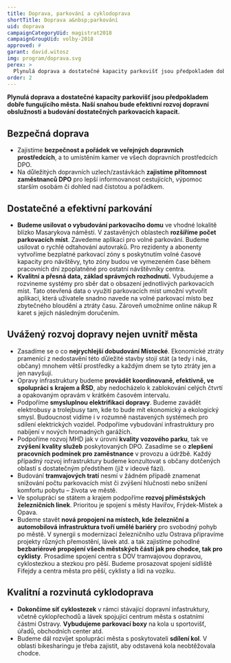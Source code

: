 ```yaml
---
title: Doprava, parkování a cyklodoprava
shortTitle: Doprava a&nbsp;parkování
uid: doprava
campaignCategoryUid: magistrat2018
campaignGroupUid: volby-2018
approved: #
garant: david.witosz
img: program/doprava.svg
perex: >
  Plynulá doprava a dostatečné kapacity parkovišť jsou předpokladem dobře fungujícího města. Naší snahou bude efektivní rozvoj dopravní obslužnosti a budování dostatečných parkovacích kapacit.
order: 2
---
```


**Plynulá doprava a dostatečné kapacity parkovišť jsou předpokladem dobře fungujícího města. Naší snahou bude efektivní rozvoj dopravní obslužnosti a budování dostatečných parkovacích kapacit.**

## Bezpečná doprava 

<ul>
  <li>Zajistíme <b>bezpečnost a pořádek ve veřejných dopravních prostředcích</b>, a to umístěním kamer ve všech dopravních prostředcích DPO.</li>
  <li>Na důležitých dopravních uzlech/zastávkách <b>zajistíme přítomnost zaměstnanců DPO</b> pro lepší informovanost cestujících, výpomoc starším osobám či dohled nad čistotou a pořádkem.</li>
</ul>

## Dostatečné a efektivní parkování

<ul>
  <li><b>Budeme usilovat o vybudování parkovacího domu</b> ve vhodné lokalitě blízko Masarykova náměstí. V zastavěných oblastech <b>rozšíříme počet parkovacích míst</b>. Zavedeme aplikaci pro volné parkování. Budeme usilovat o rychlé odtahování autovraků. Pro rezidenty a abonenty vytvoříme bezplatné parkovací zóny s poskytnutím volné časové kapacity pro návštěvy, tyto zóny budou ve vymezeném čase během pracovních dní zpoplatněné pro ostatní návštěvníky centra.</li>
  <li><b>Kvalitní a přesná data, základ správných rozhodnutí.</b> Vybudujeme a rozvineme systémy pro sběr dat o obsazení jednotlivých parkovacích míst. Tato otevřená data o využití parkovacích míst umožní vytvořit aplikaci, která uživatele snadno navede na volné parkovací místo bez zbytečného bloudění a ztráty času. Zároveň umožníme online nákup R karet s jejich následným doručením.</li>
</ul>

## Uvážený rozvoj dopravy nejen uvnitř města

<ul>
  <li>Zasadíme se o co <b>nejrychlejší dobudování Místecké</b>. Ekonomické ztráty pramenící z nedostavění této důležité stavby stojí stát (a tedy i nás, občany) mnohem větší prostředky a každým dnem se tyto ztráty jen a jen navyšují.</li>
  <li>Opravy infrastruktury budeme <b>provádět koordinovaně, efektivně, ve spolupráci s krajem a ŘSD</b>, aby nedocházelo k zablokování celých čtvrtí a opakovaným opravám v krátkém časovém intervalu.</li>
  <li>Podpoříme <b>smysluplnou elektrifikaci dopravy</b>. Budeme zavádět elektrobusy a trolejbusy tam, kde to bude mít ekonomický a ekologický smysl. Budoucnost vidíme i v rozumně nastavených systémech pro sdílení elektrických vozidel. Podpoříme vybudování infrastruktury pro nabíjení v nových hromadných garážích.</li>
  <li>Podpoříme rozvoj MHD jak v úrovni <b>kvality vozového parku</b>, tak ve <b>zvýšení kvality služeb</b> poskytovaných DPO. Zasadíme se o <b>zlepšení pracovních podmínek pro zaměstnance</b> v provozu a údržbě. Každý případný rozvoj infrastruktury budeme konzultovat s občany dotčených oblastí s dostatečným předstihem (již v ideové fázi).</li>
  <li>Budování <b>tramvajových tratí</b> nesmí v žádném případě znamenat snižování počtu parkovacích míst či zvýšení hlučnosti nebo snížení komfortu pobytu – života ve městě.</li>
  <li>Ve spolupráci se státem a krajem podpoříme <b>rozvoj příměstských železničních linek</b>. Prioritou je spojení s městy Havířov, Frýdek-Místek a Opava.</li>
  <li>Budeme stavět <b>nová propojení na místech, kde železniční a automobilová infrastruktura tvoří umělé bariéry</b> pro svobodný pohyb po městě. V synergii s modernizací železničního uzlu Ostrava připravíme projekty různých přemostění, lávek atd. a tak zajistíme pohodlné <b>bezbariérové propojení všech městských částí jak pro chodce, tak pro cyklisty</b>. Prosadíme spojení centra s DOV tramvajovou dopravou, cyklostezkou a stezkou pro pěší. Budeme prosazovat spojení sídliště Fifejdy a centra města pro pěší, cyklisty a lidi na vozíku.</li>
</ul>

## Kvalitní a rozvinutá cyklodoprava

<ul>
  <li><b>Dokončíme síť cyklostezek</b> v rámci stávající dopravní infastruktury, včetně cyklopřechodů a lávek spojující centrum města s ostatními částmi Ostravy. <b>Vybudujeme parkovací boxy</b> na kola u sportovišť, úřadů, obchodních center atd.</li>
  <li>Budeme dál rozvíjet spolupráci města s poskytovateli <b>sdílení kol</b>. V oblasti bikesharingu je třeba zajistit, aby odstavená kola neobtěžovala chodce.</li>
</ul>


